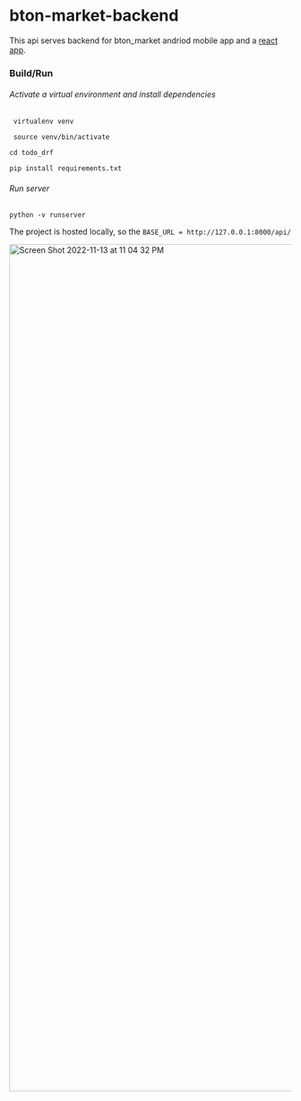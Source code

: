# bton-market-backend

This api serves backend for bton_market andriod mobile app and a [react app](https://github.com/React-projects-tesfa/Bton_Market).

### Build/Run
###### Activate a virtual environment and install dependencies

``` virtualenv venv```

``` source venv/bin/activate```

```cd todo_drf```

```pip install requirements.txt```

###### Run server

```python -v runserver```

The project is hosted locally, so the ```BASE_URL = http://127.0.0.1:8000/api/```



<img width="1512" alt="Screen Shot 2022-11-13 at 11 04 32 PM" src="https://user-images.githubusercontent.com/62855279/201572903-60488403-4cd2-443b-91a4-8f94c0673893.png">
